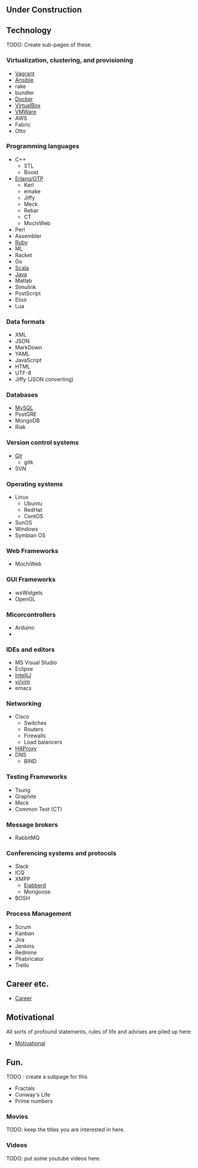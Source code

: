 
## Under Construction

## Technology

TODO: Create sub-pages of these.

### Virtualization, clustering, and provisioning

- [Vagrant](Vagrant)  
- [Ansible](Ansible)  
- rake  
- bundler  
- [Docker](Docker)  
- [VirtualBox](VirtualBox)  
- [VMWare](VMWare)  
- AWS
- Fabric
- Otto

### Programming languages

- C++
  - STL
  - Boost   
- [Erlang/OTP](Erlang)  
  - Kerl
  - emake
  - Jiffy
  - Meck
  - Rebar
  - CT
  - MochiWeb
- Perl  
- Assembler  
- [Ruby](Ruby)  
- ML  
- Racket  
- Go  
- [Scala](Scala)  
- [Java](Java)  
- Matlab  
- Simulink
- PostScript
- Elixir
- Lua

### Data formats

- XML  
- JSON  
- MarkDown  
- YAML  
- JavaScript  
- HTML  
- UTF-8  
- Jiffy (JSON converting)

### Databases

- [MySQL](MySQL)
- PostGRE
- MongoDB
- Riak

### Version control systems  

- [Git](Git)  
  - gitk  
- SVN  

  
### Operating systems
  
- Linux  
  - Ubuntu  
  - RedHat  
  - CentOS  
- SunOS  
- Windows  
- Symbian OS  

### Web Frameworks

- MochiWeb

### GUI Frameworks

- wxWidgets
- OpenGL

  
### Micorcontrollers

- Arduino  
- 
  
### IDEs and editors
  
- MS Visual Studio  
- Eclipse  
- [IntelliJ](Intellij)  
- [vi/vim](Vim)  
- emacs

### Networking

- Cisco
  - Switches
  - Routers
  - Firewalls
  - Load balancers
- [HAProxy](HAProxy)
- DNS
  - BIND

### Testing Frameworks

- Tsung
- Graphite
- Meck
- Common Test (CT)


### Message brokers

- RabbitMQ

### Conferencing systems and protocols

- Slack
- ICQ
- XMPP
  - [Ejabberd](Ejabberd)
  - Mongoose
- BOSH


### Process Management

- Scrum
- Kanban
- Jira
- Jenkins
- Redmine
- Phabricator
- Trello

## Career etc.


- [Career](Career)





## Motivational

All sorts of profound statements, rules of life and
advises are piled up here:

- [Motivational](Motivational)


## Fun.

TODO : create a subpage for this

- Fractals
- Conway's Life
- Prime numbers


### Movies

TODO: keep the titles you are interested in here.

### Videos

TODO: put some youtube videos here.


